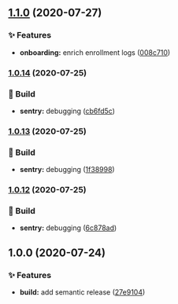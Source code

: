 ## [1.1.0](https://github.com/datafiduciary/credit-service/compare/v1.0.14...v1.1.0) (2020-07-27)

### ✨ Features

- **onboarding:** enrich enrollment logs ([008c710](https://github.com/datafiduciary/credit-service/commit/008c7106a0b95703a86458f18f3f3b2ca7757656))

### [1.0.14](https://github.com/datafiduciary/credit-service/compare/v1.0.13...v1.0.14) (2020-07-25)

### 🧩 Build

- **sentry:** debugging ([cb6fd5c](https://github.com/datafiduciary/credit-service/commit/cb6fd5c9234d7470c8a5f11f99be3b90e4b881e9))

### [1.0.13](https://github.com/datafiduciary/credit-service/compare/v1.0.12...v1.0.13) (2020-07-25)

### 🧩 Build

- **sentry:** debugging ([1f38998](https://github.com/datafiduciary/credit-service/commit/1f3899877ba63fff1e3cd02ad549fc0d0d77b2c5))

### [1.0.12](https://github.com/datafiduciary/credit-service/compare/v1.0.11...v1.0.12) (2020-07-25)

### 🧩 Build

- **sentry:** debugging ([6c878ad](https://github.com/datafiduciary/credit-service/commit/6c878adaf7d16d4851a8042516160408e86b9d3c))

## 1.0.0 (2020-07-24)

### ✨ Features

- **build:** add semantic release ([27e9104](https://github.com/datafiduciary/credit-service/commit/27e9104a920d3c55ece92181ce56141850e3e4e7))
